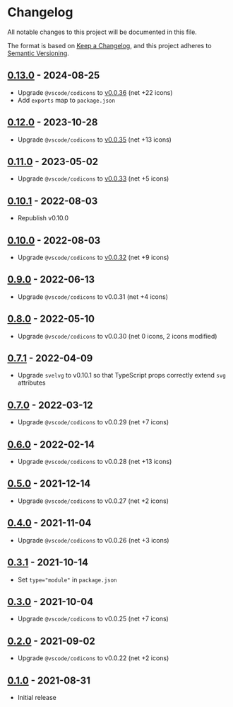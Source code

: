 # Changelog

All notable changes to this project will be documented in this file.

The format is based on [Keep a Changelog](https://keepachangelog.com/en/1.0.0/),
and this project adheres to [Semantic Versioning](https://semver.org/spec/v2.0.0.html).

## [0.13.0](https://github.com/metonym/svelte-codicons/releases/tag/v0.13.0) - 2024-08-25

- Upgrade `@vscode/codicons` to [v0.0.36](https://github.com/microsoft/vscode-codicons/releases/tag/0.0.36) (net +22 icons)
- Add `exports` map to `package.json`

## [0.12.0](https://github.com/metonym/svelte-codicons/releases/tag/v0.12.0) - 2023-10-28

- Upgrade `@vscode/codicons` to [v0.0.35](https://github.com/microsoft/vscode-codicons/releases/tag/0.0.35) (net +13 icons)

## [0.11.0](https://github.com/metonym/svelte-codicons/releases/tag/v0.11.0) - 2023-05-02

- Upgrade `@vscode/codicons` to [v0.0.33](https://github.com/microsoft/vscode-codicons/releases/tag/0.0.33) (net +5 icons)

## [0.10.1](https://github.com/metonym/svelte-codicons/releases/tag/v0.10.1) - 2022-08-03

- Republish v0.10.0

## [0.10.0](https://github.com/metonym/svelte-codicons/releases/tag/v0.10.0) - 2022-08-03

- Upgrade `@vscode/codicons` to [v0.0.32](https://github.com/microsoft/vscode-codicons/releases/tag/0.0.32) (net +9 icons)

## [0.9.0](https://github.com/metonym/svelte-codicons/releases/tag/v0.9.0) - 2022-06-13

- Upgrade `@vscode/codicons` to v0.0.31 (net +4 icons)

## [0.8.0](https://github.com/metonym/svelte-codicons/releases/tag/v0.8.0) - 2022-05-10

- Upgrade `@vscode/codicons` to v0.0.30 (net 0 icons, 2 icons modified)

## [0.7.1](https://github.com/metonym/svelte-codicons/releases/tag/v0.7.1) - 2022-04-09

- Upgrade `svelvg` to v0.10.1 so that TypeScript props correctly extend `svg` attributes

## [0.7.0](https://github.com/metonym/svelte-codicons/releases/tag/v0.7.0) - 2022-03-12

- Upgrade `@vscode/codicons` to v0.0.29 (net +7 icons)

## [0.6.0](https://github.com/metonym/svelte-codicons/releases/tag/v0.6.0) - 2022-02-14

- Upgrade `@vscode/codicons` to v0.0.28 (net +13 icons)

## [0.5.0](https://github.com/metonym/svelte-codicons/releases/tag/v0.5.0) - 2021-12-14

- Upgrade `@vscode/codicons` to v0.0.27 (net +2 icons)

## [0.4.0](https://github.com/metonym/svelte-codicons/releases/tag/v0.4.0) - 2021-11-04

- Upgrade `@vscode/codicons` to v0.0.26 (net +3 icons)

## [0.3.1](https://github.com/metonym/svelte-codicons/releases/tag/v0.3.1) - 2021-10-14

- Set `type="module"` in `package.json`

## [0.3.0](https://github.com/metonym/svelte-codicons/releases/tag/v0.3.0) - 2021-10-04

- Upgrade `@vscode/codicons` to v0.0.25 (net +7 icons)

## [0.2.0](https://github.com/metonym/svelte-codicons/releases/tag/v0.2.0) - 2021-09-02

- Upgrade `@vscode/codicons` to v0.0.22 (net +2 icons)

## [0.1.0](https://github.com/metonym/svelte-codicons/releases/tag/v0.1.0) - 2021-08-31

- Initial release
